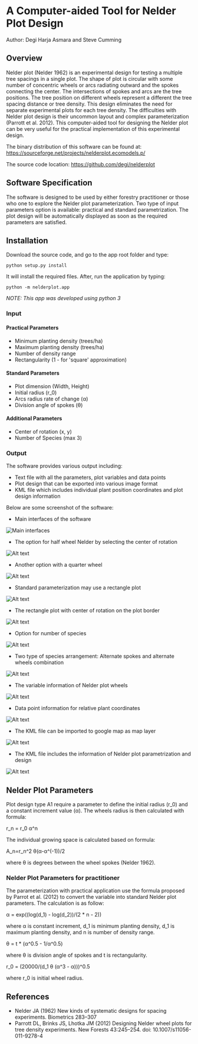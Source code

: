 # A Computer-aided Tool for Nelder Plot Design

Author: Degi Harja Asmara and Steve Cumming

## Overview

Nelder plot (Nelder 1962) is an experimental design for testing a multiple tree
spacings in a single plot. The shape of plot is circular with some number of concentric wheels or arcs radiating outward and the spokes connecting the center. The intersections of spokes and arcs are the tree positions. The tree position on different wheels represent a different the tree spacing distance or tree density. This design eliminates the need for separate experimental plots for each tree density. The difficulties with Nelder plot design is their uncommon layout and complex parameterization (Parrott et al. 2012). This computer-aided tool for designing the Nelder plot can be very useful for the practical implementation of this experimental design.

The binary distribution of this software can be found at:
<https://sourceforge.net/projects/nelderplot.ecomodels.p/>

The source code location:
<https://github.com/degi/nelderplot>

## Software Specification

The software is designed to be used by either forestry practitioner or those who one to explore the Nelder plot parameterization. Two type of input parameters option is available: practical and standard parametrization. The plot design will be automatically displayed as soon as the required parameters are satisfied.  

## Installation

Download the source code, and go to the app root folder and type: 
```
python setup.py install
```
It will install the required files. After, run the application by typing:
```
python -m nelderplot.app
```
*NOTE: This app was developed using python 3*

### Input

#### Practical Parameters

* Minimum planting density (trees/ha)
* Maximum planting density (trees/ha)
* Number of density range
* Rectangularity (1 - for 'square' approximation)
  
#### Standard Parameters

* Plot dimension (Width, Height)
* Initial radius (r_0)
* Arcs radius rate of change (α)
* Division angle of spokes (θ)

#### Additional Parameters

* Center of rotation (x, y)
* Number of Species (max 3)

### Output

The software provides various output including:

* Text file with all the parameters, plot variables and data points
* Plot design that can be exported into various image format
* KML file which includes individual plant position coordinates and plot design information

Below are some screenshot of the software:

* Main interfaces of the software

![Main interfaces](screenshot/nelderplot.png?raw=true "Main interfaces")

* The option for half wheel Nelder by selecting the center of rotation

![Alt text](screenshot/nelderplot_half.png?raw=true "Main interfaces")

* Another option with a quarter wheel

![Alt text](screenshot/nelderplot_quarter.png?raw=true "Main interfaces")

* Standard parameterization may use a rectangle plot

![Alt text](screenshot/nelderplot_rec_plot.png?raw=true "Main interfaces")

* The rectangle plot with center of rotation on the plot border
  
![Alt text](screenshot/nelderplot_rec_plot_half.png?raw=true "Main interfaces")

* Option for number of species

![Alt text](screenshot/nelderplot_full_3sp.png?raw=true "Main interfaces")

* Two type of species arrangement: Alternate spokes and  alternate wheels combination

![Alt text](screenshot/nelderplot_full_3sp_altspokes.png?raw=true "Main interfaces")

* The variable information of Nelder plot wheels

![Alt text](screenshot/nelderplot_variables.png?raw=true "Main interfaces")

* Data point information for relative plant coordinates
  
![Alt text](screenshot/nelderplot_datapoints.png?raw=true "Main interfaces")

* The KML file can be imported to google map as map layer

![Alt text](screenshot/gmap1.png?raw=true "Main interfaces")

* The KML file includes the information of Nelder plot parametrization and design

![Alt text](screenshot/gmap3.png?raw=true "Main interfaces")

## Nelder Plot Parameters

Plot design type A1 require a parameter to define the initial radius (r_0) and a constant increment value (α). The wheels radius is then calculated with formula:

r_n = r_0 α^n

The individual growing space is calculated based on formula:

A_n=r_n^2 θ(α-α^(-1))/2

where θ is degrees between the wheel spokes (Nelder 1962).

### Nelder Plot Parameters for practitioner

The parameterization with practical application use the formula proposed by Parrot et al. (2012) to convert the variable into standard Nelder plot parameters. The calculation is as follow:  

α = exp((log(d_1) - log(d_2))/(2 * n - 2))

where α is constant increment, d_1 is minimum planting density, d_1 is maximum planting density, and n is number of density range.

θ = t * (α^0.5 - 1/α^0.5)

where θ is division angle of spokes and t is rectangularity.

r_0 = (20000/(d_1 θ (α^3 - α)))^0.5

where r_0 is initial wheel radius.

## References

* Nelder JA (1962) New kinds of systematic designs for spacing experiments. Biometrics 283–307
* Parrott DL, Brinks JS, Lhotka JM (2012) Designing Nelder wheel plots for tree density experiments. New Forests 43:245–254. doi: 10.1007/s11056-011-9278-4
